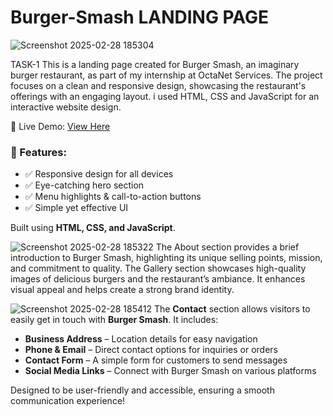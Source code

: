 # **Burger-Smash LANDING PAGE**

![Screenshot 2025-02-28 185304](https://github.com/user-attachments/assets/3f4bbbe9-f3b9-4d5e-b868-7d06bbaefc9b)

TASK-1 
This is a landing page created for Burger Smash, an imaginary burger restaurant, as part of my internship at OctaNet Services. The project focuses on a clean and responsive design, showcasing the restaurant's offerings with an engaging layout. i used HTML, CSS and JavaScript for an interactive website design.

🚀 Live Demo: [View Here](https://habibakhan1.github.io/OCTANET_FEBRUARY-/)

### 🔹 Features:  
- ✅ Responsive design for all devices  
- ✅ Eye-catching hero section  
- ✅ Menu highlights & call-to-action buttons  
- ✅ Simple yet effective UI  

Built using **HTML, CSS, and JavaScript**.  


![Screenshot 2025-02-28 185322](https://github.com/user-attachments/assets/95da04e2-9f62-4d52-bedd-af8d5a9c228a)
The About section provides a brief introduction to Burger Smash, highlighting its unique selling points, mission, and commitment to quality. 
The Gallery section showcases high-quality images of delicious burgers and the restaurant’s ambiance. It enhances visual appeal and helps create a strong brand identity.


![Screenshot 2025-02-28 185412](https://github.com/user-attachments/assets/f951823d-a7c6-4d44-8b6e-946d62838ece)
The **Contact** section allows visitors to easily get in touch with **Burger Smash**. It includes:  

- **Business Address** – Location details for easy navigation  
- **Phone & Email** – Direct contact options for inquiries or orders  
- **Contact Form** – A simple form for customers to send messages  
- **Social Media Links** – Connect with Burger Smash on various platforms  

Designed to be user-friendly and accessible, ensuring a smooth communication experience!
